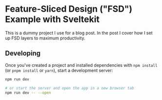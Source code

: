 # Feature-Sliced Design ("FSD") Example with Sveltekit

This is a dummy project I use for a blog post. In the post I cover how I set up FSD layers to maximum productivity.


## Developing

Once you've created a project and installed dependencies with `npm install` (or `pnpm install` or `yarn`), start a development server:

```bash
npm run dev

# or start the server and open the app in a new browser tab
npm run dev -- --open
```
